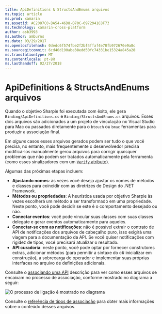 ```yaml
---
title: ApiDefinitions & StructsAndEnums arquivos
ms.topic: article
ms.prod: xamarin
ms.assetid: AC2087C0-BA54-46D8-B70C-6972941C8F73
ms.technology: xamarin-cross-platform
author: asb3993
ms.author: amburns
ms.date: 03/29/2017
ms.openlocfilehash: 0dedc6f574fbe2f2bf4ffaf4e70fb972670e9a8c
ms.sourcegitcommit: 6cd40d190abe38edd50fc74331be15324a845a28
ms.translationtype: MT
ms.contentlocale: pt-BR
ms.lasthandoff: 02/27/2018
---
```

# <a name="apidefinitions--structsandenums-files"></a>ApiDefinitions & StructsAndEnums arquivos

Quando o objetivo Sharpie foi executada com êxito, ele gera `Binding/ApiDefinitions.cs` e `Binding/StructsAndEnums.cs` arquivos.
Esses dois arquivos são adicionados a um projeto de vinculação no Visual Studio para Mac ou passados diretamente para o `btouch` ou `bmac` ferramentas para produzir a associação final.

Em *alguns* casos esses arquivos gerados podem ser tudo o que você precisa, no entanto, mais frequentemente o desenvolvedor precisa modificá-los manualmente gerou arquivos para corrigir quaisquer problemas que não podem ser tratados automaticamente pela ferramenta (como esses sinalizadores com um [ `Verify` atributo](~/cross-platform/macios/binding/objective-sharpie/platform/verify.md)).

Algumas das próximas etapas incluem:

- **Ajustando nomes**: às vezes você deseja ajustar os nomes de métodos e classes para coincidir com as diretrizes de Design do .NET Framework.
- **Métodos ou propriedades**: A heurística usada por objetivo Sharpie às vezes escolherá um método a ser transformado em uma propriedade. Neste ponto, você pode decidir se este é o comportamento desejado ou não.
- **Conectar eventos**: você pode vincular suas classes com suas classes delegate e gerar eventos automaticamente para aqueles.
- **Conectar-se com as notificações**: não é possível extrair o contrato de API de notificações dos arquivos de cabeçalho puro, isso exigirá uma viagem para a documentação da API. Se você quiser notificações com rigidez de tipos, você precisará atualizar o resultado.
- **API curadoria**: neste ponto, você pode optar por fornecer construtores extras, adicionar métodos (para permitir a sintaxe do c# inicializar em construção), a sobrecarga de operador e implementar suas próprias interfaces no arquivo de definições adicionais.

Consulte o [associando uma API](~/cross-platform/macios/binding/objective-c-libraries.md) descrição para ver como esses arquivos se encaixam no processo de associação, conforme mostrado no diagrama a seguir:

![](apidefinitions-structsandenums-images/binding-flowchart.png "O processo de ligação é mostrado no diagrama")

Consulte o [referência de tipos de associação](~/cross-platform/macios/binding/binding-types-reference.md) para obter mais informações sobre o conteúdo desses arquivos.

